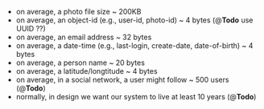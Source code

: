 - on average, a photo file size ~ 200KB
- on average, an object-id (e.g., user-id, photo-id) ~ 4 bytes (@**Todo** use UUID ??)
- on average, an email address ~ 32 bytes
- on average, a date-time (e.g., last-login, create-date, date-of-birth) ~ 4 bytes
- on average, a person name ~ 20 bytes
- on average, a latitude/longtitude ~ 4 bytes
- on average, in a social network, a user might follow ~ 500 users (@**Todo**)
- normally, in design we want our system to live at least 10 years (@**Todo**)
